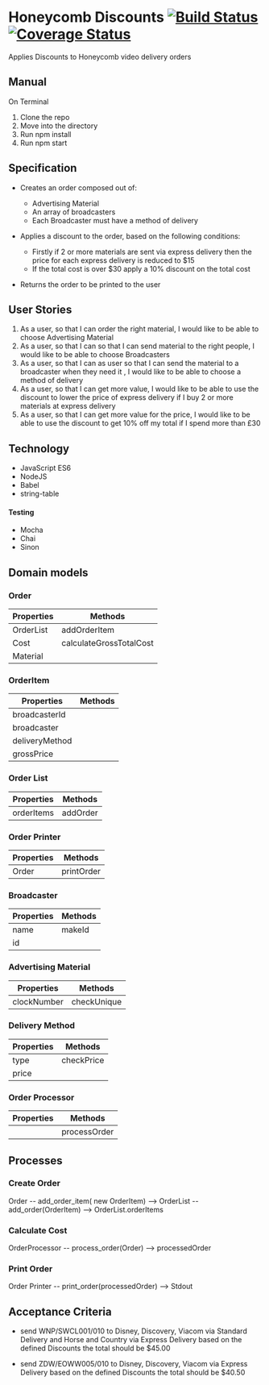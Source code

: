 # Honeycomb Discounts [![Build Status](https://travis-ci.org/Taziva/honeycomb-discount.svg?branch=master)](https://travis-ci.org/Taziva/honeycomb-discount) [![Coverage Status](https://coveralls.io/repos/github/Taziva/honeycomb-discount/badge.svg?branch=master)](https://coveralls.io/github/Taziva/honeycomb-discount?branch=master)
Applies Discounts to Honeycomb video delivery orders

## Manual
On Terminal
1. Clone the repo
2. Move into the directory
3. Run npm install
4. Run npm start

## Specification
* Creates an order composed out of:
  * Advertising Material
  * An array of broadcasters
  * Each Broadcaster must have a method of delivery

* Applies a discount to the order, based on the following conditions:
  * Firstly if 2 or more materials are sent via express delivery then the price for each express delivery is reduced to $15
  * If the total cost is over $30 apply a 10% discount on the total cost

* Returns the order to be printed to the user

## User Stories

1. As a user, so that I can order the right material, I would like to be able to choose Advertising Material
2. As a user, so that I can so that I can send material to the right people, I would like to be able to choose Broadcasters
3. As a user, so that I can as user so that I can send the material to a broadcaster when they need it , I would like to be able to choose a method of delivery
4. As a user, so that I can get more value, I would like to be able to use the discount to lower the price of express delivery if I buy 2 or more materials at express delivery
5. As a user, so that I can get more value for the price, I would like to be able to use the discount to get 10% off my total if I spend more than £30

## Technology

* JavaScript ES6
* NodeJS
* Babel
* string-table

#### Testing
* Mocha
* Chai
* Sinon

## Domain models

### Order

|Properties|Methods|
|----------|-------|
|OrderList|addOrderItem|
|Cost|calculateGrossTotalCost|
|Material||

### OrderItem

|Properties| Methods|
|----------|--------|
|broadcasterId||
|broadcaster||
|deliveryMethod||
|grossPrice||

### Order List

|Properties|Methods|
|----------|-------|
|orderItems|addOrder|


### Order Printer

|Properties|Methods|
|----------|-------|
|Order|printOrder|

### Broadcaster
|Properties|Methods|
|----------|-------|
| name|makeId|
| id||

### Advertising Material
|Properties|Methods|
|----------|-------|
|clockNumber|checkUnique|

### Delivery Method
|Properties|Methods|
|----------|-------|
|type|checkPrice|
|price||

### Order Processor
|Properties|Methods|
|----------|-------|
||processOrder|

## Processes

### Create Order
Order -- add_order_item( new OrderItem) --> OrderList -- add_order(OrderItem) --> OrderList.orderItems

### Calculate Cost
OrderProcessor -- process_order(Order) --> processedOrder

### Print Order
Order Printer -- print_order(processedOrder) --> Stdout

## Acceptance Criteria
* send WNP/SWCL001/010 to Disney, Discovery, Viacom via Standard Delivery and Horse and Country via Express Delivery based on the defined Discounts the total should be $45.00

* send ZDW/EOWW005/010 to Disney, Discovery, Viacom via Express Delivery based on the defined Discounts the total should be $40.50
